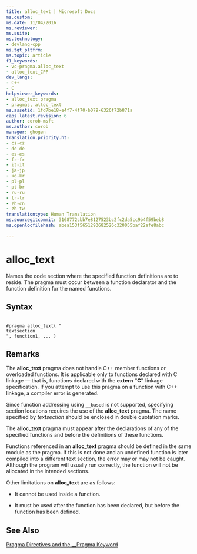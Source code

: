```yaml
---
title: alloc_text | Microsoft Docs
ms.custom: 
ms.date: 11/04/2016
ms.reviewer: 
ms.suite: 
ms.technology:
- devlang-cpp
ms.tgt_pltfrm: 
ms.topic: article
f1_keywords:
- vc-pragma.alloc_text
- alloc_text_CPP
dev_langs:
- C++
- C
helpviewer_keywords:
- alloc_text pragma
- pragmas, alloc_text
ms.assetid: 1fd7be18-e4f7-4f70-b079-6326f72b871a
caps.latest.revision: 6
author: corob-msft
ms.author: corob
manager: ghogen
translation.priority.ht:
- cs-cz
- de-de
- es-es
- fr-fr
- it-it
- ja-jp
- ko-kr
- pl-pl
- pt-br
- ru-ru
- tr-tr
- zh-cn
- zh-tw
translationtype: Human Translation
ms.sourcegitcommit: 3168772cbb7e8127523bc2fc2da5cc9b4f59beb8
ms.openlocfilehash: abea153f5651293682526c320055baf22afe8abc

---
```

# alloc_text
Names the code section where the specified function definitions are to reside. The pragma must occur between a function declarator and the function definition for the named functions.  
  
## Syntax  
  
```  
  
#pragma alloc_text( "  
textsection  
", function1, ... )  
```  
  
## Remarks  
 The **alloc_text** pragma does not handle C++ member functions or overloaded functions. It is applicable only to functions declared with C linkage — that is, functions declared with the **extern "C"** linkage specification. If you attempt to use this pragma on a function with C++ linkage, a compiler error is generated.  
  
 Since function addressing using `__based` is not supported, specifying section locations requires the use of the **alloc_text** pragma. The name specified by *textsection* should be enclosed in double quotation marks.  
  
 The **alloc_text** pragma must appear after the declarations of any of the specified functions and before the definitions of these functions.  
  
 Functions referenced in an **alloc_text** pragma should be defined in the same module as the pragma. If this is not done and an undefined function is later compiled into a different text section, the error may or may not be caught. Although the program will usually run correctly, the function will not be allocated in the intended sections.  
  
 Other limitations on **alloc_text** are as follows:  
  
-   It cannot be used inside a function.  
  
-   It must be used after the function has been declared, but before the function has been defined.  
  
## See Also  
 [Pragma Directives and the __Pragma Keyword](../preprocessor/pragma-directives-and-the-pragma-keyword.md)


<!--HONumber=Jan17_HO2-->



